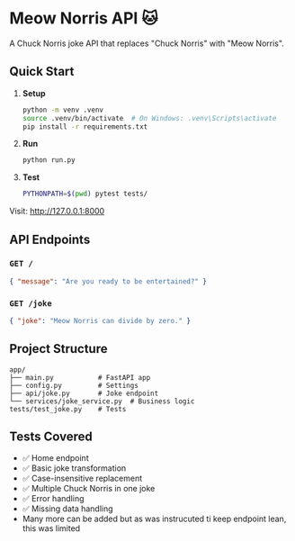# Meow Norris API 🐱

A Chuck Norris joke API that replaces "Chuck Norris" with "Meow Norris".

## Quick Start

1. **Setup**

   ```bash
   python -m venv .venv
   source .venv/bin/activate  # On Windows: .venv\Scripts\activate
   pip install -r requirements.txt
   ```

2. **Run**

   ```bash
   python run.py
   ```

3. **Test**
   ```bash
   PYTHONPATH=$(pwd) pytest tests/
   ```

Visit: http://127.0.0.1:8000

## API Endpoints

### `GET /`

```json
{ "message": "Are you ready to be entertained?" }
```

### `GET /joke`

```json
{ "joke": "Meow Norris can divide by zero." }
```

## Project Structure

```
app/
├── main.py           # FastAPI app
├── config.py         # Settings
├── api/joke.py       # Joke endpoint
└── services/joke_service.py  # Business logic
tests/test_joke.py    # Tests
```

## Tests Covered

- ✅ Home endpoint
- ✅ Basic joke transformation
- ✅ Case-insensitive replacement
- ✅ Multiple Chuck Norris in one joke
- ✅ Error handling
- ✅ Missing data handling
- Many more can be added but as was instrucuted ti keep endpoint lean, this was limited
